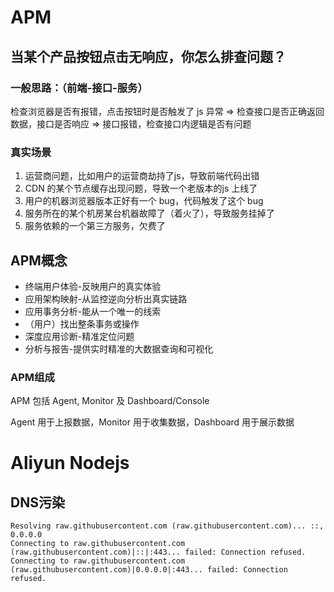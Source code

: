 # APM

## 当某个产品按钮点击无响应，你怎么排查问题？

### 一般思路：（前端-接口-服务）

检查浏览器是否有报错，点击按钮时是否触发了 js 异常 => 检查接口是否正确返回数据，接口是否响应 => 接口报错，检查接口内逻辑是否有问题

### 真实场景

1. 运营商问题，比如用户的运营商劫持了js，导致前端代码出错
2. CDN 的某个节点缓存出现问题，导致一个老版本的js 上线了
3. 用户的机器浏览器版本正好有一个 bug，代码触发了这个 bug
4. 服务所在的某个机房某台机器故障了（着火了），导致服务挂掉了
5. 服务依赖的一个第三方服务，欠费了

## APM概念

- 终端用户体验-反映用户的真实体验
- 应用架构映射-从监控逆向分析出真实链路
- 应用事务分析-能从一个唯一的线索
- （用户）找出整条事务或操作
- 深度应用诊断-精准定位问题
- 分析与报告-提供实时精准的大数据查询和可视化

### APM组成

APM 包括 Agent, Monitor 及 Dashboard/Console

Agent 用于上报数据，Monitor 用于收集数据，Dashboard 用于展示数据

# Aliyun Nodejs



## DNS污染

```shell
Resolving raw.githubusercontent.com (raw.githubusercontent.com)... ::, 0.0.0.0
Connecting to raw.githubusercontent.com (raw.githubusercontent.com)|::|:443... failed: Connection refused.
Connecting to raw.githubusercontent.com (raw.githubusercontent.com)|0.0.0.0|:443... failed: Connection refused.
```







